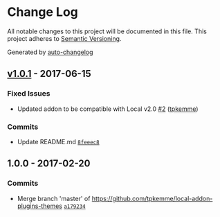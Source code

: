 # Change Log
All notable changes to this project will be documented in this file. This project adheres to [Semantic Versioning](http://semver.org/).

Generated by [auto-changelog](https://github.com/CookPete/auto-changelog)


## [v1.0.1](https://github.com/tpkemme/local-addon-plugins-themes/compare/1.0.0...v1.0.1) - 2017-06-15

### Fixed Issues
* Updated addon to be compatible with Local v2.0 [\#2](https://github.com/tpkemme/local-addon-plugins-themes/issues/2)
([tpkemme](https://github.com/tpkemme))

### Commits
* Update README.md [`8feeec8`](https://github.com/tpkemme/local-addon-plugins-themes/commit/8feeec8d885ac59465df1641847fc993041bd30e)


## 1.0.0 - 2017-02-20

### Commits
* Merge branch 'master' of https://github.com/tpkemme/local-addon-plugins-themes [`a179234`](https://github.com/tpkemme/local-addon-plugins-themes/commit/a179234ccd563af07de6aa5888517c03a321f3f7)
